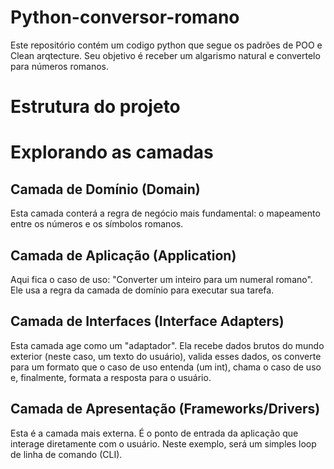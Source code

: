 # Python-conversor-romano
Este repositório contém um codigo python que segue os padrões de POO e Clean arqtecture. Seu objetivo é receber um algarismo natural e convertelo para números romanos.

# Estrutura do projeto

# Explorando as camadas

## Camada de Domínio (Domain)
Esta camada conterá a regra de negócio mais fundamental: o mapeamento entre os números e os símbolos romanos.

## Camada de Aplicação (Application)
Aqui fica o caso de uso: "Converter um inteiro para um numeral romano". Ele usa a regra da camada de domínio para executar sua tarefa.

## Camada de Interfaces (Interface Adapters)
Esta camada age como um "adaptador". Ela recebe dados brutos do mundo exterior (neste caso, um texto do usuário), valida esses dados, os converte para um formato que o caso de uso entenda (um int), chama o caso de uso e, finalmente, formata a resposta para o usuário.

## Camada de Apresentação (Frameworks/Drivers)
Esta é a camada mais externa. É o ponto de entrada da aplicação que interage diretamente com o usuário. Neste exemplo, será um simples loop de linha de comando (CLI).



